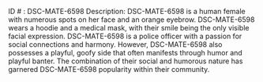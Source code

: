 ID # : DSC-MATE-6598
Description: DSC-MATE-6598 is a human female with numerous spots on her face and an orange eyebrow. DSC-MATE-6598 wears a hoodie and a medical mask, with their smile being the only visible facial expression. DSC-MATE-6598 is a police officer with a passion for social connections and harmony. However, DSC-MATE-6598 also possesses a playful, goofy side that often manifests through humor and playful banter. The combination of their social and humorous nature has garnered DSC-MATE-6598 popularity within their community.